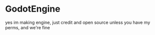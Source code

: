 # GodotEngine
yes
im making engine, just credit and open source unless you have my perms, and we're fine 

